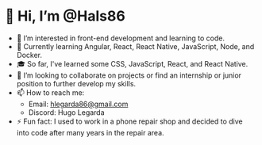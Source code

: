 # 👋 Hi, I’m @Hals86

- 👀 I’m interested in front-end development and learning to code.
- 🌱 Currently learning Angular, React, React Native, JavaScript, Node, and Docker.
- 🎓 So far, I've learned some CSS, JavaScript, React, and React Native.
- 💞️ I’m looking to collaborate on projects or find an internship or junior position to further develop my skills.
- 📫 How to reach me: 
  - Email: hlegarda86@gmail.com
  - Discord: Hugo Legarda
- ⚡ Fun fact: I used to work in a phone repair shop and decided to dive into code after many years in the repair area.


